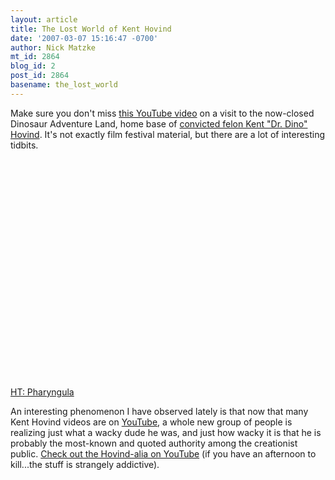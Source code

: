 ```yaml
---
layout: article
title: The Lost World of Kent Hovind
date: '2007-03-07 15:16:47 -0700'
author: Nick Matzke
mt_id: 2864
blog_id: 2
post_id: 2864
basename: the_lost_world
---
```

Make sure you don't miss [this YouTube video](http://www.youtube.com/watch?v=FA5g9Dw0zCI) on a visit to the now-closed Dinosaur Adventure Land, home base of [convicted felon Kent "Dr. Dino" Hovind](http://www.youtube.com/watch?v=FA5g9Dw0zCI).  It's not exactly film festival material, but there are a lot of interesting tidbits.

<object width="425" height="350"><param name="movie" value="http://www.youtube.com/v/FA5g9Dw0zCI"><param name="wmode" value="transparent"><embed src="http://www.youtube.com/v/FA5g9Dw0zCI" type="application/x-shockwave-flash" wmode="transparent" width="425" height="350"></object>

[HT: Pharyngula](http://scienceblogs.com/pharyngula/2007/03/enter_the_lost_world_of_kent_h.php)

An interesting phenomenon I have observed lately is that now that many Kent Hovind videos are on [YouTube](http://www.youtube.com/), a whole new group of people is realizing just what a wacky dude he was, and just how wacky it is that he is probably the most-known and quoted authority among the creationist public.  [Check out the Hovind-alia on YouTube](http://www.youtube.com/results?search_query=kent+hovind&amp;search=Search) (if you have an afternoon to kill...the stuff is strangely addictive).
